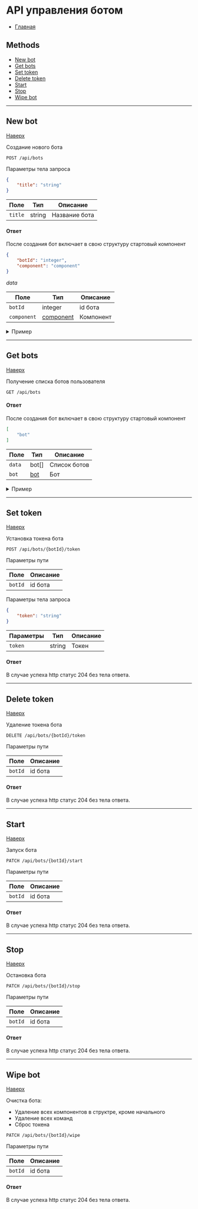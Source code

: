 # API управления ботом

- [Главная](../README.md)

## Methods

- [New bot](#new-bot)
- [Get bots](#get-bots)
- [Set token](#set-token)
- [Delete token](#delete-token)
- [Start](#start)
- [Stop](#stop)
- [Wipe bot](#wipe-bot)


- - -


## New bot

[Наверх][toup]

Создание нового бота

```plaintext
POST /api/bots
```

Параметры тела запроса

```json
{
    "title": "string"
}
```

Поле    | Тип    | Описание
--------|--------|--------------
`title` | string | Название бота

#### Ответ

После создания бот включает в свою структуру стартовый компонент

```json
{
    "botId": "integer",
    "component": "component"
}
```

_data_

Поле        | Тип                         | Описание
------------|-----------------------------|----------
`botId`     | integer                     | id бота
`component` | [component][type_component] | Компонент

<details>
    <summary>Пример</summary>
   
`Запрос`

```plaintext
POST /api/bots
```

Тело запроса

```json
{
    "title": "qwerty"
}
```

`Ответ` 

```json
{
    "botId": 66,
    "component": {
        "id": 1,
        "data": {
            "type": "start",
            "content": []
        },
        "keyboard": {
            "buttons": []
        },
        "commands": [],
        "nextStepId": null,
        "isMain": true,
        "position": {
            "x": 50,
            "y": 50
        }
    }
}
```
</details>


- - -


## Get bots

[Наверх][toup]

Получение списка ботов пользователя

```plaintext
GET /api/bots
```

#### Ответ

После создания бот включает в свою структуру стартовый компонент

```json
[
    "bot"
]
```

Поле   | Тип             | Описание
-------|-----------------|-------------
`data` | bot[]           | Список ботов
`bot`  | [bot][type_bot] | Бот

<details>
    <summary>Пример</summary>
   
`Запрос`

```plaintext
GET /api/bots
```

`Ответ` 

```json
[
    {
        "id": 79,
        "title": "qwerty",
        "status": 1
    },
    {
        "id": 80,
        "title": "qwerty",
        "status": 0
    },
    {
        "id": 124,
        "title": "--",
        "status": 1
    }
]

```
</details>


- - -


## Set token

[Наверх][toup]

Установка токена бота

```plaintext
POST /api/bots/{botId}/token
```

Параметры пути

Поле    | Описание
--------|---------
`botId` | id бота

Параметры тела запроса

```json
{
    "token": "string"
}
```

Параметры | Тип    | Описание
----------|--------|---------
`token`   | string | Токен

#### Ответ

В случае успеха http статус 204 без тела ответа.



- - -


## Delete token

[Наверх][toup]

Удаление токена бота

```plaintext
DELETE /api/bots/{botId}/token
```

Параметры пути

Поле    | Описание
--------|---------
`botId` | id бота

#### Ответ

В случае успеха http статус 204 без тела ответа.



- - -


## Start

[Наверх][toup]

Запуск бота

```plaintext
PATCH /api/bots/{botId}/start
```

Параметры пути

Поле    | Описание
--------|---------
`botId` | id бота

#### Ответ

В случае успеха http статус 204 без тела ответа.



- - -


## Stop

[Наверх][toup]

Остановка бота

```plaintext
PATCH /api/bots/{botId}/stop
```

Параметры пути

Поле    | Описание
--------|---------
`botId` | id бота

#### Ответ

В случае успеха http статус 204 без тела ответа.


- - -


## Wipe bot

[Наверх][toup]

Очистка бота:  
- Удаление всех компонентов в структре, кроме начального  
- Удаление всех команд  
- Сброс токена  

```plaintext
PATCH /api/bots/{botId}/wipe
```

Параметры пути

Поле    | Описание
--------|---------
`botId` | id бота

#### Ответ

В случае успеха http статус 204 без тела ответа.


[//]: # (LINKS)
[type_component]: ../objects.md#component
[type_bot]: ../objects.md#bot
[toup]: #api-управления-ботом 

